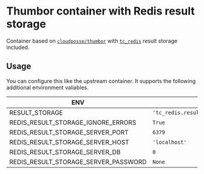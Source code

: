 # Thumbor container with Redis result storage

Container based on [`cloudposse/thumbor`](/https://github.com/cloudposse/thumbor)
with [`tc_redis`](https://github.com/thumbor-community/redis) result storage
included.

## Usage

You can configure this like the upstream container. It supports the following
additional environment valiables.

| ENV  | Default |
|----|----|
| RESULT_STORAGE | `'tc_redis.result_storages.redis_result_storage'` |
| REDIS_RESULT_STORAGE_IGNORE_ERRORS | `True` |
| REDIS_RESULT_STORAGE_SERVER_PORT | `6379` |
| REDIS_RESULT_STORAGE_SERVER_HOST | `'localhost'` |
| REDIS_RESULT_STORAGE_SERVER_DB | `0` |
| REDIS_RESULT_STORAGE_SERVER_PASSWORD | `None`
